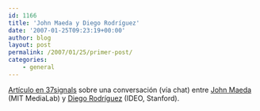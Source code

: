 ```yaml
---
id: 1166
title: 'John Maeda y Diego Rodrí­guez'
date: '2007-01-25T09:23:19+00:00'
author: blog
layout: post
permalink: /2007/01/25/primer-post/
categories:
    - general
---
```


[Artí­culo en 37signals](http://37signals.com/svn/archives2/diego_rodriguez_empathy_is_the_wellspring_of_value_creation.php "conversación en 37signals") sobre una conversación (ví­a chat) entre [John Maeda](http://www.media.mit.edu/~maeda/) (MIT MediaLab) y [Diego Rodrí­guez](http://metacool.typepad.com/about.html) (IDEO, Stanford).